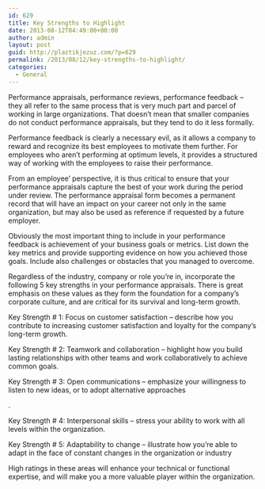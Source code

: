 ```yaml
---
id: 629
title: Key Strengths to Highlight
date: 2013-08-12T04:49:00+00:00
author: admin
layout: post
guid: http://plaztikjezuz.com/?p=629
permalink: /2013/08/12/key-strengths-to-highlight/
categories:
  - General
---
```

Performance appraisals, performance reviews, performance feedback &#8211; they all refer to the same process that is very much part and parcel of working in large organizations. That doesn&#8217;t mean that smaller companies do not conduct performance appraisals, but they tend to do it less formally.

Performance feedback is clearly a necessary evil, as it allows a company to reward and recognize its best employees to motivate them further. For employees who aren&#8217;t performing at optimum levels, it provides a structured way of working with the employees to raise their performance.

From an employee&#8217; perspective, it is thus critical to ensure that your performance appraisals capture the best of your work during the period under review. The performance appraisal form becomes a permanent record that will have an impact on your career not only in the same organization, but may also be used as reference if requested by a future employer.

Obviously the most important thing to include in your performance feedback is achievement of your business goals or metrics. List down the key metrics and provide supporting evidence on how you achieved those goals. Include also challenges or obstacles that you managed to overcome.

Regardless of the industry, company or role you&#8217;re in, incorporate the following 5 key strengths in your performance appraisals. There is great emphasis on these values as they form the foundation for a company&#8217;s corporate culture, and are critical for its survival and long-term growth.

Key Strength # 1: Focus on customer satisfaction &#8211; describe how you contribute to increasing customer satisfaction and loyalty for the company&#8217;s long-term growth.

Key Strength # 2: Teamwork and collaboration &#8211; highlight how you build lasting relationships with other teams and work collaboratively to achieve common goals.

Key Strength # 3: Open communications &#8211; emphasize your willingness to listen to new ideas, or to adopt alternative approaches
  
.
  
Key Strength # 4: Interpersonal skills &#8211; stress your ability to work with all levels within the organization.

Key Strength # 5: Adaptability to change &#8211; illustrate how you&#8217;re able to adapt in the face of constant changes in the organization or industry

High ratings in these areas will enhance your technical or functional expertise, and will make you a more valuable player within the organization.